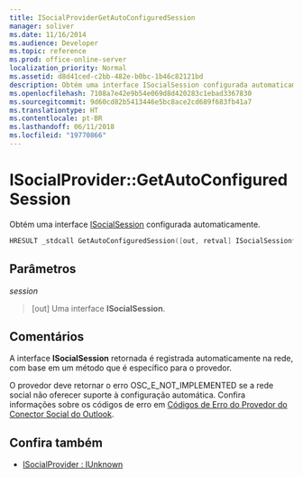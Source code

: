 ```yaml
---
title: ISocialProviderGetAutoConfiguredSession
manager: soliver
ms.date: 11/16/2014
ms.audience: Developer
ms.topic: reference
ms.prod: office-online-server
localization_priority: Normal
ms.assetid: d8d41ced-c2bb-482e-b0bc-1b46c82121bd
description: Obtém uma interface ISocialSession configurada automaticamente.
ms.openlocfilehash: 7108a7e42e9b54e069d8d420283c1ebad3367830
ms.sourcegitcommit: 9d60cd82b5413446e5bc8ace2cd689f683fb41a7
ms.translationtype: HT
ms.contentlocale: pt-BR
ms.lasthandoff: 06/11/2018
ms.locfileid: "19770866"
---
```

# <a name="isocialprovidergetautoconfiguredsession"></a>ISocialProvider::GetAutoConfiguredSession

Obtém uma interface [ISocialSession](isocialsessioniunknown.md) configurada automaticamente. 
  
```cpp
HRESULT _stdcall GetAutoConfiguredSession([out, retval] ISocialSession** session);
```

## <a name="parameters"></a>Parâmetros

_session_
  
> [out] Uma interface **ISocialSession**. 
    
## <a name="remarks"></a>Comentários

A interface **ISocialSession** retornada é registrada automaticamente na rede, com base em um método que é específico para o provedor. 
  
O provedor deve retornar o erro OSC_E_NOT_IMPLEMENTED se a rede social não oferecer suporte à configuração automática. Confira informações sobre os códigos de erro em [Códigos de Erro do Provedor do Conector Social do Outlook](outlook-social-connector-provider-error-codes.md).
  
## <a name="see-also"></a>Confira também

- [ISocialProvider : IUnknown](isocialprovideriunknown.md)

